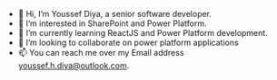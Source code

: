 - 👋 Hi, I’m Youssef Diya, a senior software developer.
- 👀 I’m interested in SharePoint and Power Platform.
- 🌱 I’m currently learning ReactJS and Power Platform development.
- 💞️ I’m looking to collaborate on power platform applications
- 📫 You can reach me over my Email address youssef.h.diya@outlook.com.

<!---
YoussefDiya/YoussefDiya is a ✨ special ✨ repository because its `README.md` (this file) appears on your GitHub profile.
You can click the Preview link to take a look at your changes.
--->
